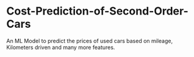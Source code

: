 # Cost-Prediction-of-Second-Order-Cars
An ML Model to predict the prices of used cars based on mileage, Kilometers driven and many more features.
